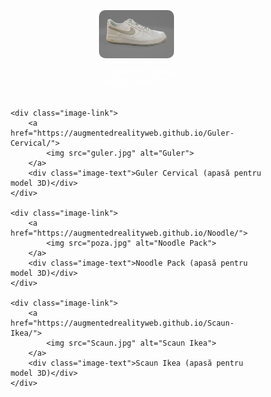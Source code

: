 <html lang="en">
<head>
    <meta charset="UTF-8">
    <meta name="viewport" content="width=device-width, initial-scale=1.0">
    <title>Modele AR Showcase</title>
    <style>
        body {
            margin: 0;
            padding: 0;
            background-image: url('fundal.jpg');
            background-size: cover;
            display: flex;
            flex-direction: column;
            align-items: center;
            justify-content: center;
            height: 100vh;
        }
        .images-container {
            display: flex;
            flex-wrap: wrap;
            justify-content: space-around; /* Ajustează această valoare după preferințe */
            width: 80%; /* Ajustează lățimea container-ului după preferințe */
            max-width: 1400px; /* Ajustează lățimea maximă a container-ului după preferințe */
        }
        .image-link {
            display: flex;
            flex-direction: column;
            align-items: center;
            margin: 20px;
            flex-basis: 30%; /* Ajustează acest procentaj pentru a controla cât spațiu ocupă fiecare element pe rând */
        }
        img {
            width: 100%; /* Ajustează acest procentaj pentru a controla lățimea imaginilor */
            height: auto;
            border-radius: 10px;
            transition: transform 0.2s;
        }
        img:hover {
            transform: scale(1.05);
        }
        .image-text {
            margin-top: 10px;
            text-align: center;
            color: white;
            font-size: 13px;
        }
    </style>
</head>
<body>

<div class="images-container"> <!-- Container pentru imaginile care trebuie să fie afișate pe 3 coloane -->
    <div class="image-link">
        <a href="https://augmentedrealityweb.github.io/Produse/">
            <img src="AirForce 1.jpg" alt="AirForce 1">
        </a>
        <div class="image-text">Încălțăminte (apasă pentru model 3D)</div>
    </div>

    <div class="image-link">
        <a href="https://augmentedrealityweb.github.io/Guler-Cervical/">
            <img src="guler.jpg" alt="Guler">
        </a>
        <div class="image-text">Guler Cervical (apasă pentru model 3D)</div>
    </div>

    <div class="image-link">
        <a href="https://augmentedrealityweb.github.io/Noodle/">
            <img src="poza.jpg" alt="Noodle Pack">
        </a>
        <div class="image-text">Noodle Pack (apasă pentru model 3D)</div>
    </div>

    <div class="image-link">
        <a href="https://augmentedrealityweb.github.io/Scaun-Ikea/">
            <img src="Scaun.jpg" alt="Scaun Ikea">
        </a>
        <div class="image-text">Scaun Ikea (apasă pentru model 3D)</div>
    </div>
</div>

</body>
</html>
